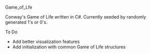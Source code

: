 Game_of_Lfe

Conway's Game of Life written in C#. 
Currently seeded by randomly generated 1's or 0's.

To Do
- Add better visualization features
- Add initialization with common Game of Life structures
